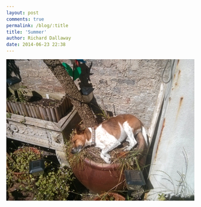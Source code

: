 ```yaml
---
layout: post
comments: true
permalink: /blog/:title
title: 'Summer'
author: Richard Dallaway
date: 2014-06-23 22:38
---
```


<div><a href="/media/tp_2014-06-23_11_04_05.jpg"><img src="/media/tp_thumb_2014-06-23_11_04_05.jpg" width="500" height="375"/></a></div>

  
      
